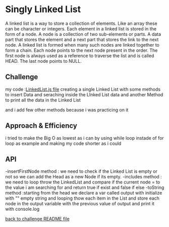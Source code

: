 # Singly Linked List

A linked list is a way to store a collection of elements. Like an array these can be character or integers. Each element in a linked list is stored in the form of a node.
A node is a collection of two sub-elements or parts. A data part that stores the element and a next part that stores the link to the next node.
A linked list is formed when many such nodes are linked together to form a chain. Each node points to the next node present in the order. The first node is always used as a reference to traverse the list and is called HEAD. The last node points to NULL.

## Challenge

my code :[LinkedList.js file](LinkeList.js)
creating a single Linked List with some methods to insert Data and seraching inside the LInked List data
and another Method to print all the data in the Linked List

and i add few other methods because i was practicing on it

## Approach & Efficiency
i tried to make the Big O as lowest as i can by using while loop instade of for loop as example
and making my code shorter as i could

## API
-insertFirstNode method : we need to check if the Linked List is empty or not so we can add the Head as a new Node if its empty.
-includes method : we need to loop throw the LinkedList and compare if the current node = to the value i am searching for
and return true if exist and false if else
-toString method :starting from the head we declare a var called output with initialize with "" empty string and looping thow each item in the List and store each node in the output variable with the previous value of output and print it with console.log



[back to challenge README file ](../../README.md)







